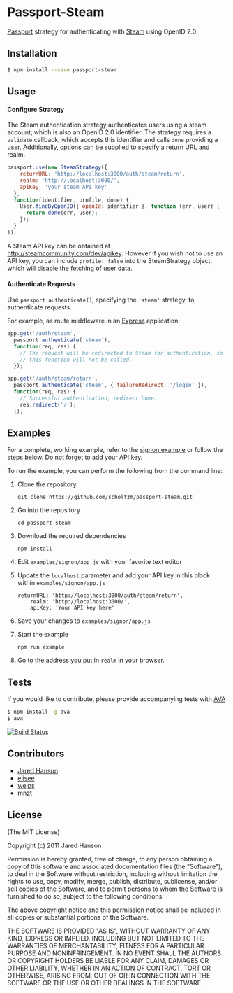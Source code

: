 # Passport-Steam

[Passport](https://github.com/jaredhanson/passport) strategy for authenticating
with [Steam](http://steamcommunity.com/) using OpenID 2.0.


## Installation

```bash
$ npm install --save passport-steam
```

## Usage

#### Configure Strategy

The Steam authentication strategy authenticates users using a steam account,
which is also an OpenID 2.0 identifier.  The strategy requires a `validate`
callback, which accepts this identifier and calls `done` providing a user.
Additionally, options can be supplied to specify a return URL and realm.

```javascript
passport.use(new SteamStrategy({
    returnURL: 'http://localhost:3000/auth/steam/return',
    realm: 'http://localhost:3000/',
    apiKey: 'your steam API key'
  },
  function(identifier, profile, done) {
    User.findByOpenID({ openId: identifier }, function (err, user) {
      return done(err, user);
    });
  }
));
```

A Steam API key can be obtained at http://steamcommunity.com/dev/apikey. However if you wish not to use an API key, you can include `profile: false` into the SteamStrategy object, which will disable the fetching of user data.

#### Authenticate Requests

Use `passport.authenticate()`, specifying the `'steam'` strategy, to
authenticate requests.

For example, as route middleware in an [Express](http://expressjs.com/)
application:

```javascript
app.get('/auth/steam',
  passport.authenticate('steam'),
  function(req, res) {
    // The request will be redirected to Steam for authentication, so
    // this function will not be called.
  });

app.get('/auth/steam/return',
  passport.authenticate('steam', { failureRedirect: '/login' }),
  function(req, res) {
    // Successful authentication, redirect home.
    res.redirect('/');
  });
```

## Examples

For a complete, working example, refer to the [signon example](https://github.com/liamcurry/passport-steam/tree/master/examples/signon) or follow the steps below. Do not forget to add your API key.

To run the example, you can perform the following from the command line:

1. Clone the repository

    ```git clone https://github.com/scholtzm/passport-steam.git```

2. Go into the repository

    ```cd passport-steam```

3. Download the required dependencies

    ```npm install```

4. Edit `examples/signon/app.js` with your favorite text editor
5. Update the `localhost` parameter and add your API key in this block within `examples/signon/app.js`

    ```
    returnURL: 'http://localhost:3000/auth/steam/return',
        realm: 'http://localhost:3000/',
        apiKey: 'Your API key here'
    ```

6. Save your changes to `examples/signon/app.js`
7. Start the example

    ```
    npm run example
    ```
    
8. Go to the address you put in `realm` in your browser.

## Tests

If you would like to contribute, please provide accompanying tests with [AVA](https://github.com/sindresorhus/ava)

```bash
$ npm install -g ava
$ ava
```

[![Build Status](https://secure.travis-ci.org/liamcurry/passport-steam.png)](http://travis-ci.org/liamcurry/passport-steam)

## Contributors

  - [Jared Hanson](http://github.com/jaredhanson)
  - [elisee](https://github.com/elisee)
  - [welps](https://github.com/welps)
  - [mnzt](https://github.com/mnzt)

## License

(The MIT License)

Copyright (c) 2011 Jared Hanson

Permission is hereby granted, free of charge, to any person obtaining a copy of
this software and associated documentation files (the "Software"), to deal in
the Software without restriction, including without limitation the rights to
use, copy, modify, merge, publish, distribute, sublicense, and/or sell copies of
the Software, and to permit persons to whom the Software is furnished to do so,
subject to the following conditions:

The above copyright notice and this permission notice shall be included in all
copies or substantial portions of the Software.

THE SOFTWARE IS PROVIDED "AS IS", WITHOUT WARRANTY OF ANY KIND, EXPRESS OR
IMPLIED, INCLUDING BUT NOT LIMITED TO THE WARRANTIES OF MERCHANTABILITY, FITNESS
FOR A PARTICULAR PURPOSE AND NONINFRINGEMENT. IN NO EVENT SHALL THE AUTHORS OR
COPYRIGHT HOLDERS BE LIABLE FOR ANY CLAIM, DAMAGES OR OTHER LIABILITY, WHETHER
IN AN ACTION OF CONTRACT, TORT OR OTHERWISE, ARISING FROM, OUT OF OR IN
CONNECTION WITH THE SOFTWARE OR THE USE OR OTHER DEALINGS IN THE SOFTWARE.
